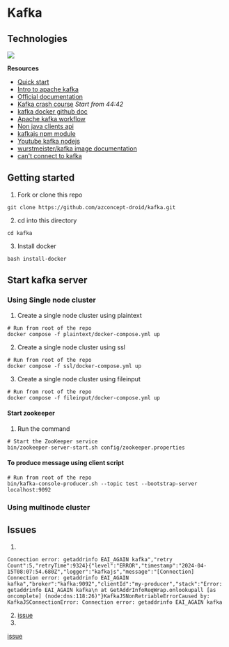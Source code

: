 # Kafka
## Technologies
<div align="left">
    <img src="https://skillicons.dev/icons?i=docker,kafka" />
</div>

**Resources**
- [Quick start](https://kafka.apache.org/quickstart)
- [Intro to apache kafka](https://kafka.apache.org/intro)
- [Official documentation](https://kafka.apache.org/documentation/#docker)
- [Kafka crash course](https://www.youtube.com/watch?v=ZJJHm_bd9Zo) <em>Start from 44:42</em>
- [kafka docker github doc](https://github.com/apache/kafka/blob/trunk/docker/examples/README.md)
- [Apache kafka workflow](https://www.tutorialspoint.com/apache_kafka/apache_kafka_workflow.htm)
- [Non java clients api](https://cwiki.apache.org/confluence/display/KAFKA/Clients)
- [kafkajs npm module](https://kafka.js.org/docs/getting-started)
- [Youtube kafka nodejs](https://www.youtube.com/watch?v=LOLgEGet9yA&list=PLWkguCWKqN9ODj1BNk5V-aOhjvjPxSb2R&index=5)
- [wurstmeister/kafka image documentation](https://github.com/wurstmeister/kafka-docker)
- [can't connect to kafka](https://github.com/tulios/kafkajs/issues/837)
## Getting started
1. Fork or clone this repo
```
git clone https://github.com/azconcept-droid/kafka.git
```
2. cd into this directory
```
cd kafka
```
3. Install docker
```
bash install-docker
```
## Start kafka server
### Using Single node cluster
1. Create a single node cluster using plaintext
```
# Run from root of the repo
docker compose -f plaintext/docker-compose.yml up
```
2. Create a single node cluster using ssl
```
# Run from root of the repo
docker compose -f ssl/docker-compose.yml up
```
3. Create a single node cluster using fileinput
```
# Run from root of the repo
docker compose -f fileinput/docker-compose.yml up
```
#### Start zookeeper
1. Run the command
```
# Start the ZooKeeper service
bin/zookeeper-server-start.sh config/zookeeper.properties
```
#### To produce message using client script
```
# Run from root of the repo
bin/kafka-console-producer.sh --topic test --bootstrap-server localhost:9092
```

### Using multinode cluster

## Issues

1. 
```
Connection error: getaddrinfo EAI_AGAIN kafka","retry Count":5,"retryTime":9324}{"level":"ERROR","timestamp":"2024-04-15T08:07:54.680Z","logger":"kafkajs","message":"[Connection] Connection error: getaddrinfo EAI_AGAIN kafka","broker":"kafka:9092","clientId":"my-producer","stack":"Error: getaddrinfo EAI_AGAIN kafka\n at GetAddrInfoReqWrap.onlookupall [as oncomplete] (node:dns:118:26)"}KafkaJSNonRetriableErrorCaused by: KafkaJSConnectionError: Connection error: getaddrinfo EAI_AGAIN kafka
```
2. [issue](https://www.google.com/url?sa=t&source=web&rct=j&opi=89978449&url=https://stackoverflow.com/questions/49370959/getting-org-apache-kafka-common-network-invalidreceiveexception-invalid-receiv&ved=2ahUKEwjj486og5KFAxViYUEAHVmfCCEQFnoECBQQAQ&usg=AOvVaw2TVu65wPZZNnPk-EJTYliJ)
3. 
[issue](https://issues.apache.org/jira/browse/KAFKA-3746)
